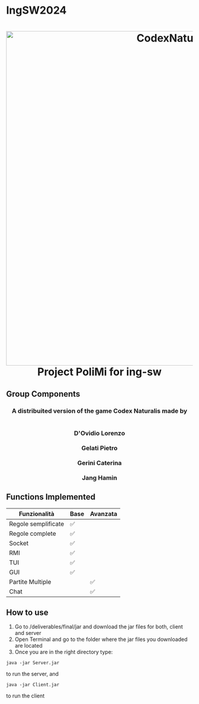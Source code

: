 # IngSW2024

<!DOCTYPE html>
<html lang="en">
<head>
  <meta charset="UTF-8">
  <title>Codex Naturalis Project</title>
</head>
<body>
  <h1 align="center">
    <a href="https://www.craniocreations.it/prodotto/codex-naturalis">
      <img src="https://m.media-amazon.com/images/S/aplus-media-library-service-media/92312973-eef7-4866-90c4-3397c324f9dd.__CR0,0,2425,750_PT0_SX970_V1___.jpg" alt="CodexNaturalis" width="900">
    </a>
    <br>
    Project PoliMi for ing-sw
    <br>
  </h1>
</body>
</html>



## Group Components

<h3 align="center">A distribuited version of the game Codex Naturalis  made by <br><br><br>
D'Ovidio Lorenzo</a><br><br>
Gelati Pietro</a><br><br>
Gerini Caterina</a> <br><br>
Jang Hamin</a></h4>



## Functions Implemented

|  Funzionalità   | Base  | Avanzata |
|-----|---|---|
| Regole semplificate | ✅ | |
| Regole complete | ✅ | |
| Socket | ✅ | |
| RMI | ✅ | |
| TUI | ✅ | |
| GUI | ✅ | |
| Partite Multiple | | ✅ |
| Chat | | ✅ |

## How to use
1. Go to /deliverables/final/jar and download the jar files for both, client and server
2. Open Terminal and go to the folder where the jar files you downloaded are located
3. Once you are in the right directory type:
```shell
java -jar Server.jar
 ```
to run the server, and
```shell
java -jar Client.jar
 ```
to run the client






